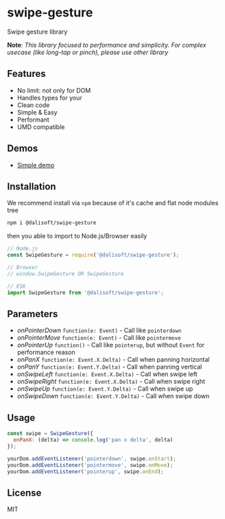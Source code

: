 # swipe-gesture

Swipe gesture library

**Note**: _This library focused to performance and simplicity. For complex usecase (like long-tap or pinch), please use other library_

## Features

- No limit: not only for DOM
- Handles types for your
- Clean code
- Simple & Easy
- Performant
- UMD compatible

## Demos

- [Simple demo](https://codepen.io/dalisoft/pen/vwKrpw)

## Installation

We recommend install via `npm` because of it's cache and flat node modules tree

```bash
npm i @dalisoft/swipe-gesture
```

then you able to import to Node.js/Browser easily

```js
// Node.js
const SwipeGesture = require('@dalisoft/swipe-gesture');

// Browser
// window.SwipeGesture OR SwipeGesture

// ES6
import SwipeGesture from '@dalisoft/swipe-gesture';
```

## Parameters

- _onPointerDown_ `function(e: Event)` - Call like `pointerdown`
- _onPointerMove_ `function(e: Event)` - Call like `pointermove`
- _onPointerUp_ `function()` - Call like `pointerup`, but without `Event` for performance reason
- _onPanX_ `function(e: Event.X.Delta)` - Call when panning horizontal
- _onPanY_ `function(e: Event.Y.Delta)` - Call when panning vertical
- _onSwipeLeft_ `function(e: Event.X.Delta)` - Call when swipe left
- _onSwipeRight_ `function(e: Event.X.Delta)` - Call when swipe right
- _onSwipeUp_ `function(e: Event.Y.Delta)` - Call when swipe up
- _onSwipeDown_ `function(e: Event.Y.Delta)` - Call when swipe down

## Usage

```js
const swipe = SwipeGesture({
  onPanX: (delta) => console.log('pan x delta', delta)
});

yourDom.addEventListener('pointerdown', swipe.onStart);
yourDom.addEventListener('pointermove', swipe.onMove);
yourDom.addEventListener('pointerup', swipe.onEnd);
```

## License

MIT
